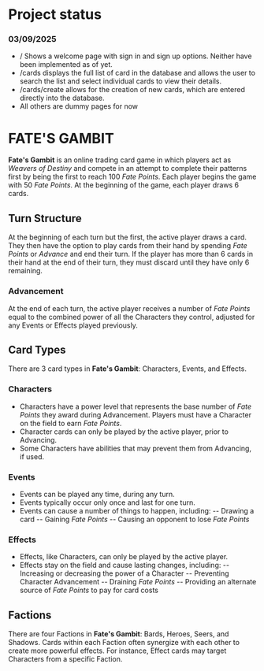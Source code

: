 # Project status

### 03/09/2025
- / Shows a welcome page with sign in and sign up options. Neither have
    been implemented as of yet.
- /cards displays the full list of card in the database and allows the
    user to search the list and select individual cards to view their
    details.
- /cards/create allows for the creation of new cards, which are entered
    directly into the database.
- All others are dummy pages for now

# **FATE'S GAMBIT**

**Fate's Gambit** is an online trading card game in which players act as 
*Weavers of Destiny* and compete in an attempt to complete their patterns first by 
being the first to reach 100 *Fate Points*. Each player begins the game with 50 
*Fate Points*. At the beginning of the game, each player draws 6 cards.

## Turn Structure

At the beginning of each turn but the first, the active player draws a card. They 
then have the option to play cards from their hand by spending *Fate Points* or 
*Advance* and end their turn. If the player has more than 6 cards in their hand at 
the end of their turn, they must discard until they have only 6 remaining.

### Advancement

At the end of each turn, the active player receives a number of *Fate Points* 
equal to the combined power of all the Characters they control, adjusted for 
any Events or Effects played previously.

## Card Types

There are 3 card types in **Fate's Gambit**: Characters, Events, and Effects.

### Characters

- Characters have a power level that represents the base number of *Fate Points*
they award during Advancement. Players must have a Character on the field to earn
*Fate Points*.
- Character cards can only be played by the active player, prior to Advancing.
- Some Characters have abilities that may prevent them from Advancing, if used.

### Events

- Events can be played any time, during any turn.
- Events typically occur only once and last for one turn.
- Events can cause a number of things to happen, including:
    -- Drawing a card
    -- Gaining *Fate Points*
    -- Causing an opponent to lose *Fate Points*

### Effects

- Effects, like Characters, can only be played by the active player.
- Effects stay on the field and cause lasting changes, including:
    -- Increasing or decreasing the power of a Character
    -- Preventing Character Advancement
    -- Draining *Fate Points*
    -- Providing an alternate source of *Fate Points* to pay for card costs

## Factions

There are four Factions in **Fate's Gambit**: Bards, Heroes, Seers, and Shadows. 
Cards within each Faction often synergize with each other to create more powerful 
effects. For instance, Effect cards may target Characters from a specific Faction.
